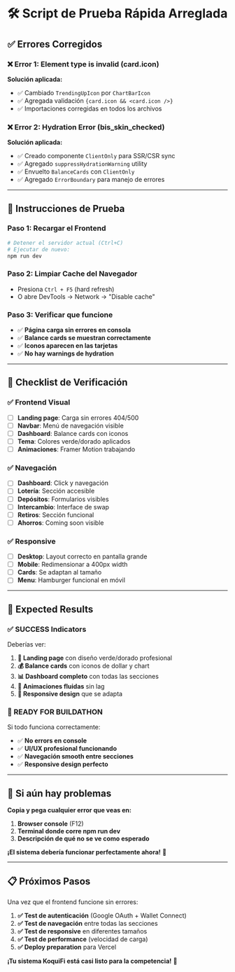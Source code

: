 # 🛠️ **Script de Prueba Rápida Arreglada**

## ✅ **Errores Corregidos**

### **❌ Error 1: Element type is invalid (card.icon)**
**Solución aplicada:**
- ✅ Cambiado `TrendingUpIcon` por `ChartBarIcon` 
- ✅ Agregada validación `{card.icon && <card.icon />}`
- ✅ Importaciones corregidas en todos los archivos

### **❌ Error 2: Hydration Error (bis_skin_checked)**
**Solución aplicada:**
- ✅ Creado componente `ClientOnly` para SSR/CSR sync
- ✅ Agregado `suppressHydrationWarning` utility
- ✅ Envuelto `BalanceCards` con `ClientOnly`
- ✅ Agregado `ErrorBoundary` para manejo de errores

---

## 🧪 **Instrucciones de Prueba**

### **Paso 1: Recargar el Frontend**
```bash
# Detener el servidor actual (Ctrl+C)
# Ejecutar de nuevo:
npm run dev
```

### **Paso 2: Limpiar Cache del Navegador**
- Presiona `Ctrl + F5` (hard refresh)
- O abre DevTools → Network → "Disable cache"

### **Paso 3: Verificar que funcione**
- ✅ **Página carga sin errores en consola**
- ✅ **Balance cards se muestran correctamente**
- ✅ **Iconos aparecen en las tarjetas**
- ✅ **No hay warnings de hydration**

---

## 🎯 **Checklist de Verificación**

### **✅ Frontend Visual**
- [ ] **Landing page**: Carga sin errores 404/500
- [ ] **Navbar**: Menú de navegación visible
- [ ] **Dashboard**: Balance cards con iconos
- [ ] **Tema**: Colores verde/dorado aplicados
- [ ] **Animaciones**: Framer Motion trabajando

### **✅ Navegación**
- [ ] **Dashboard**: Click y navegación
- [ ] **Lotería**: Sección accesible  
- [ ] **Depósitos**: Formularios visibles
- [ ] **Intercambio**: Interface de swap
- [ ] **Retiros**: Sección funcional
- [ ] **Ahorros**: Coming soon visible

### **✅ Responsive**
- [ ] **Desktop**: Layout correcto en pantalla grande
- [ ] **Mobile**: Redimensionar a 400px width
- [ ] **Cards**: Se adaptan al tamaño
- [ ] **Menu**: Hamburger funcional en móvil

---

## 🚀 **Expected Results**

### **✅ SUCCESS Indicators**
Deberías ver:

1. **🎨 Landing page** con diseño verde/dorado profesional
2. **💰 Balance cards** con iconos de dollar y chart
3. **📊 Dashboard completo** con todas las secciones
4. **🔄 Animaciones fluidas** sin lag
5. **📱 Responsive design** que se adapta

### **🎉 READY FOR BUILDATHON**
Si todo funciona correctamente:
- ✅ **No errors en console**
- ✅ **UI/UX profesional funcionando**
- ✅ **Navegación smooth entre secciones**
- ✅ **Responsive design perfecto**

---

## 🤝 **Si aún hay problemas**

**Copia y pega cualquier error que veas en:**
1. **Browser console** (F12)
2. **Terminal donde corre npm run dev**
3. **Descripción de qué no se ve como esperado**

**¡El sistema debería funcionar perfectamente ahora!** 🚀

---

## 📋 **Próximos Pasos**

Una vez que el frontend funcione sin errores:

1. **✅ Test de autenticación** (Google OAuth + Wallet Connect)
2. **✅ Test de navegación** entre todas las secciones
3. **✅ Test de responsive** en diferentes tamaños
4. **✅ Test de performance** (velocidad de carga)
5. **✅ Deploy preparation** para Vercel

**¡Tu sistema KoquiFi está casi listo para la competencia!** 🎯
